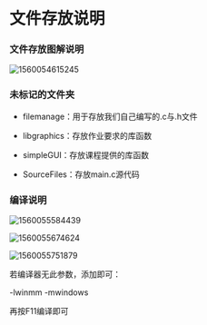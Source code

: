 # 文件存放说明

### 文件存放图解说明



![1560054615245](C:\Users\17816\AppData\Roaming\Typora\typora-user-images\1560054615245.png)

### 未标记的文件夹

* filemanage：用于存放我们自己编写的.c与.h文件

* libgraphics：存放作业要求的库函数

* simpleGUI：存放课程提供的库函数

* SourceFiles：存放main.c源代码

### 编译说明



![1560055584439](C:\Users\17816\AppData\Roaming\Typora\typora-user-images\1560055584439.png)

![1560055674624](C:\Users\17816\AppData\Roaming\Typora\typora-user-images\1560055674624.png)

![1560055751879](C:\Users\17816\AppData\Roaming\Typora\typora-user-images\1560055751879.png)



若编译器无此参数，添加即可：

-lwinmm  -mwindows



再按F11编译即可
